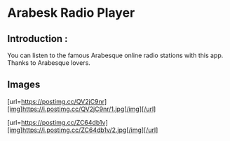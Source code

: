 # Arabesk Radio Player

## Introduction :

You can listen to the famous Arabesque online radio stations with this app.
Thanks to Arabesque lovers.

## Images 
[url=https://postimg.cc/QV2jC9nr][img]https://i.postimg.cc/QV2jC9nr/1.jpg[/img][/url]

[url=https://postimg.cc/ZC64db1v][img]https://i.postimg.cc/ZC64db1v/2.jpg[/img][/url]
